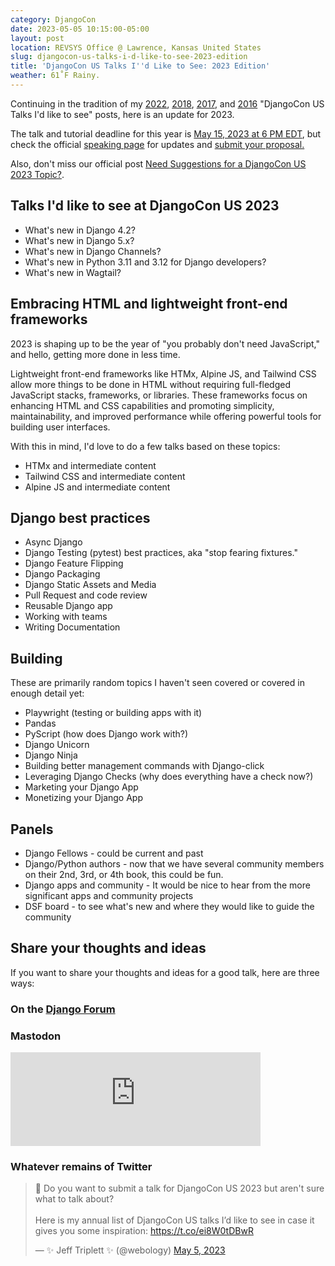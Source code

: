 ```yaml
---
category: DjangoCon
date: 2023-05-05 10:15:00-05:00
layout: post
location: REVSYS Office @ Lawrence, Kansas United States
slug: djangocon-us-talks-i-d-like-to-see-2023-edition
title: 'DjangoCon US Talks I''d Like to See: 2023 Edition'
weather: 61˚F Rainy.
---
```


Continuing in the tradition of my [2022][], [2018][], [2017][], and [2016][] "DjangoCon US Talks I'd like to see" posts, here is an update for 2023.

The talk and tutorial deadline for this year is [May 15, 2023 at 6 PM EDT](https://time.is/0600PM_15_May_2023_in_Durham,_United_States?DjangoCon_US_CFP_Closes), but check the official [speaking page](https://2023.djangocon.us/speaking/) for updates and [submit your proposal.](https://pretalx.com/djangocon-us-2023/cfp)

Also, don't miss our official post [Need Suggestions for a DjangoCon US 2023 Topic?](https://2023.djangocon.us/news/topic-suggestions-for-cfp/).

## Talks I'd like to see at DjangoCon US 2023

- What's new in Django 4.2?
- What's new in Django 5.x?
- What's new in Django Channels?
- What's new in Python 3.11 and 3.12 for Django developers? 
- What's new in Wagtail?

## Embracing HTML and lightweight front-end frameworks

2023 is shaping up to be the year of "you probably don't need JavaScript," and hello, getting more done in less time. 

Lightweight front-end frameworks like HTMx, Alpine JS, and Tailwind CSS allow more things to be done in HTML without requiring full-fledged JavaScript stacks, frameworks, or libraries. These frameworks focus on enhancing HTML and CSS capabilities and promoting simplicity, maintainability, and improved performance while offering powerful tools for building user interfaces.

With this in mind, I'd love to do a few talks based on these topics:

- HTMx and intermediate content
- Tailwind CSS and intermediate content
- Alpine JS and intermediate content

## Django best practices

- Async Django
- Django Testing (pytest) best practices, aka "stop fearing fixtures."
- Django Feature Flipping
- Django Packaging
- Django Static Assets and Media
- Pull Request and code review
- Reusable Django app
- Working with teams
- Writing Documentation

## Building

These are primarily random topics I haven't seen covered or covered in enough detail yet: 

- Playwright (testing or building apps with it)
- Pandas
- PyScript (how does Django work with?)
- Django Unicorn
- Django Ninja
- Building better management commands with Django-click
- Leveraging Django Checks (why does everything have a check now?)
- Marketing your Django App
- Monetizing your Django App

## Panels

- Django Fellows - could be current and past 
- Django/Python authors - now that we have several community members on their 2nd, 3rd, or 4th book, this could be fun.
- Django apps and community - It would be nice to hear from the more significant apps and community projects 
- DSF board - to see what's new and where they would like to guide the community

## Share your thoughts and ideas

If you want to share your thoughts and ideas for a good talk, here are three ways:

### On the [Django Forum](https://forum.djangoproject.com/t/what-djangocon-us-talks-would-you-like-to-see/20740)

### Mastodon

<iframe src="https://mastodon.social/@webology/110316808166374035/embed" class="mastodon-embed" style="max-width: 100%; border: 0" width="400" allowfullscreen="allowfullscreen"></iframe><script src="https://mastodon.social/embed.js" async="async"></script>

### Whatever remains of Twitter

<blockquote class="twitter-tweet"><p lang="en" dir="ltr">🤔 Do you want to submit a talk for DjangoCon US 2023 but aren&#39;t sure what to talk about?<br><br>Here is my annual list of DjangoCon US talks I’d like to see in case it gives you some inspiration: <a href="https://t.co/ei8W0tDBwR">https://t.co/ei8W0tDBwR</a></p>&mdash; ✨ Jeff Triplett ✨ (@webology) <a href="https://twitter.com/webology/status/1654510282826457090?ref_src=twsrc%5Etfw">May 5, 2023</a></blockquote> <script async src="https://platform.twitter.com/widgets.js" charset="utf-8"></script>


[2016]: https://jefftriplett.com/2016/djangocon-us-talks-id-like-to-see/
[2017]: https://jefftriplett.com/2017/django-talks-id-like-to-see/
[2018]: https://jefftriplett.com/2018/djangocon-us-talks-i-d-like-to-see-2018-edition/
[2022]: https://jefftriplett.com/2022/djangocon-us-talks-i-d-like-to-see-2022-edition/

